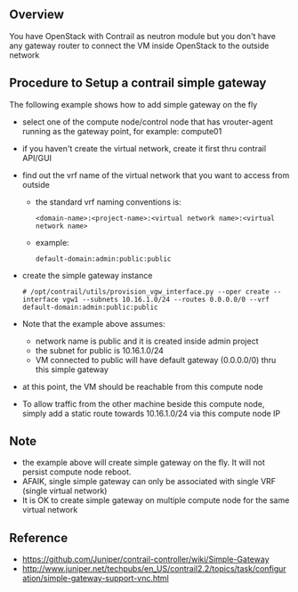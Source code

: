 
## Overview
You have OpenStack with Contrail as neutron module but you don't have any gateway router to connect the VM inside OpenStack to the outside network


## Procedure to Setup a contrail simple gateway

The following example shows how to add simple gateway on the fly

* select one of the compute node/control node that has vrouter-agent running as the gateway point, for example: compute01
* if you haven't create the virtual network, create it first thru contrail API/GUI
* find out the vrf name of the virtual network that you want to access from outside
    * the standard vrf naming conventions is: 
    
      ```
      <domain-name>:<project-name>:<virtual network name>:<virtual network name>
      ```
      
    * example: 
    
      ``` 
      default-domain:admin:public:public
      ````
      
* create the simple gateway instance

    ```
    # /opt/contrail/utils/provision_vgw_interface.py --oper create --interface vgw1 --subnets 10.16.1.0/24 --routes 0.0.0.0/0 --vrf default-domain:admin:public:public 
    ```

* Note that the example above assumes:
    * network name is public and it is created inside admin project
    * the subnet for public is 10.16.1.0/24
    * VM connected to public will have default gateway (0.0.0.0/0) thru this simple gateway

* at this point, the VM should be reachable from this compute node
* To allow traffic from the other machine beside this compute node, simply add a static route towards 10.16.1.0/24 via this compute node IP

## Note
* the example above will create simple gateway on the fly. It will not persist compute node reboot.
* AFAIK, single simple gateway can only be associated with single VRF (single virtual network)
* It is OK to create simple gateway on multiple compute node for the same virtual network 

## Reference
* https://github.com/Juniper/contrail-controller/wiki/Simple-Gateway
* http://www.juniper.net/techpubs/en_US/contrail2.2/topics/task/configuration/simple-gateway-support-vnc.html

